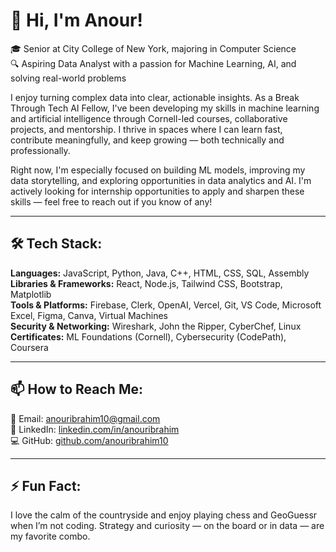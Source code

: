 # 👋 Hi, I'm Anour!

🎓 Senior at City College of New York, majoring in Computer Science  
🔍 Aspiring Data Analyst with a passion for Machine Learning, AI, and solving real-world problems

I enjoy turning complex data into clear, actionable insights. As a Break Through Tech AI Fellow, I've been developing my skills in machine learning and artificial intelligence through Cornell-led courses, collaborative projects, and mentorship. I thrive in spaces where I can learn fast, contribute meaningfully, and keep growing — both technically and professionally.

Right now, I'm especially focused on building ML models, improving my data storytelling, and exploring opportunities in data analytics and AI. I'm actively looking for internship opportunities to apply and sharpen these skills — feel free to reach out if you know of any!

---

## 🛠 Tech Stack:

**Languages:** JavaScript, Python, Java, C++, HTML, CSS, SQL, Assembly  
**Libraries & Frameworks:** React, Node.js, Tailwind CSS, Bootstrap, Matplotlib  
**Tools & Platforms:** Firebase, Clerk, OpenAI, Vercel, Git, VS Code, Microsoft Excel, Figma, Canva, Virtual Machines  
**Security & Networking:** Wireshark, John the Ripper, CyberChef, Linux  
**Certificates:** ML Foundations (Cornell), Cybersecurity (CodePath), Coursera

---

## 📫 How to Reach Me:
📧 Email: anouribrahim10@gmail.com  
🔗 LinkedIn: [linkedin.com/in/anouribrahim](https://www.linkedin.com/in/anouribrahim/)  
💻 GitHub: [github.com/anouribrahim10](https://github.com/anouribrahim10)

---

## ⚡ Fun Fact:
I love the calm of the countryside and enjoy playing chess and GeoGuessr when I’m not coding. Strategy and curiosity — on the board or in data — are my favorite combo.
